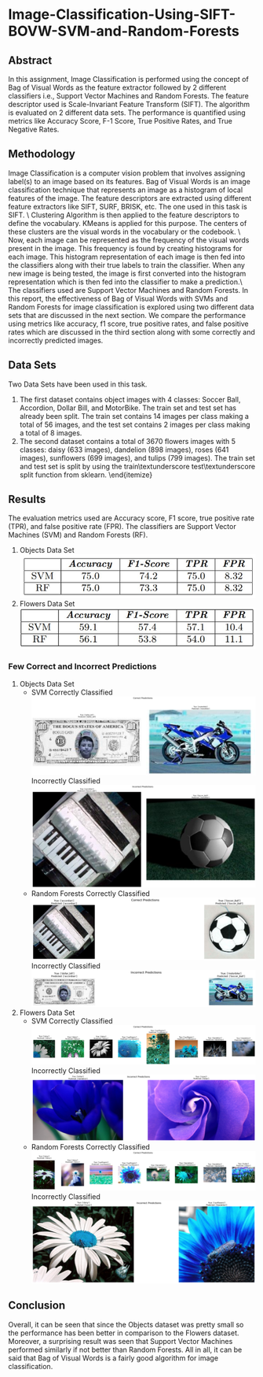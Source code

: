 # Image-Classification-Using-SIFT-BOVW-SVM-and-Random-Forests

## Abstract
In this assignment, Image Classification is performed using the concept of Bag of Visual Words as the feature extractor followed by 2 different classifiers i.e., Support Vector Machines and Random Forests. The feature descriptor used is Scale-Invariant Feature Transform (SIFT). The algorithm is evaluated on 2 different data sets. The performance is quantified using metrics like Accuracy Score, F-1 Score, True Positive Rates, and True Negative Rates.

## Methodology
Image Classification is a computer vision problem that involves assigning label(s) to an image based on its features. Bag of Visual Words is an image classification technique that represents an image as a histogram of local features of the image. The feature descriptors are extracted using different feature extractors like SIFT, SURF, BRISK, etc. The one used in this task is SIFT. \\
Clustering Algorithm is then applied to the feature descriptors to define the vocabulary. KMeans is applied for this purpose. The centers of these clusters are the visual words in the vocabulary or the codebook. \\
Now, each image can be represented as the frequency of the visual words present in the image. This frequency is found by creating histograms for each image. This histogram representation of each image is then fed into the classifiers along with their true labels to train the classifier. When any new image is being tested, the image is first converted into the histogram representation which is then fed into the classifier to make a prediction.\\
The classifiers used are Support Vector Machines and Random Forests. In this report, the effectiveness of Bag of Visual Words with SVMs and Random Forests for image classification is explored using two different data sets that are discussed in the next section. We compare the performance using metrics like accuracy, f1 score, true positive rates, and false positive rates which are discussed in the third section along with some correctly and incorrectly predicted images.

## Data Sets
Two Data Sets have been used in this task. 
1. The first dataset contains object images with 4 classes: Soccer Ball, Accordion, Dollar Bill, and MotorBike. The train set and test set has already been split. The train set contains 14 images per class making a total of 56 images, and the test set contains 2 images per class making a total of 8 images.
2. The second dataset contains a total of 3670 flowers images with 5 classes: daisy (633 images), dandelion (898 images), roses (641 images), sunflowers (699 images), and tulips (799 images). The train set and test set is split by using the train\textunderscore test\textunderscore split function from sklearn.
\end{itemize} 

## Results
The evaluation metrics used are Accuracy score, F1 score, true positive rate (TPR), and false positive rate (FPR). The classifiers are Support Vector Machines (SVM) and Random Forests (RF).
1. Objects Data Set
![Evaluation Metric Scores on Objects DataSet](https://github.com/ReehaKhan/Image-Classification-Using-SIFT-BOVW-SVM-and-Random-Forests/blob/main/images/objects_metrics.jpg)
2. Flowers Data Set
![Evaluation Metric Scores on Flowers DataSet](https://github.com/ReehaKhan/Image-Classification-Using-SIFT-BOVW-SVM-and-Random-Forests/blob/main/images/flowers_metrics.jpg)

### Few Correct and Incorrect Predictions
1. Objects Data Set
    - SVM
    Correctly Classified
    ![alt text](https://github.com/ReehaKhan/Image-Classification-Using-SIFT-BOVW-SVM-and-Random-Forests/blob/main/images/objects_svm_correct_pred.jpg)
    Incorrectly Classified
    ![alt text](https://github.com/ReehaKhan/Image-Classification-Using-SIFT-BOVW-SVM-and-Random-Forests/blob/main/images/objects_svm_wrong_pred.jpg)
    - Random Forests
    Correctly Classified
    ![alt text](https://github.com/ReehaKhan/Image-Classification-Using-SIFT-BOVW-SVM-and-Random-Forests/blob/main/images/objects_rf_correct_pred.jpg)
    Incorrectly Classified
    ![alt text](https://github.com/ReehaKhan/Image-Classification-Using-SIFT-BOVW-SVM-and-Random-Forests/blob/main/images/objects_rf_wrong_pred.jpg)
2. Flowers Data Set
    - SVM
    Correctly Classified
    ![alt text](https://github.com/ReehaKhan/Image-Classification-Using-SIFT-BOVW-SVM-and-Random-Forests/blob/main/images/flowers_svm_correct_pred.jpg)
    Incorrectly Classified
    ![alt text](https://github.com/ReehaKhan/Image-Classification-Using-SIFT-BOVW-SVM-and-Random-Forests/blob/main/images/flowers_svm_wrong_pred.jpg)
    - Random Forests
    Correctly Classified
    ![alt text](https://github.com/ReehaKhan/Image-Classification-Using-SIFT-BOVW-SVM-and-Random-Forests/blob/main/images/flowers_rf_correct_pred.jpg)
    Incorrectly Classified
    ![alt text](https://github.com/ReehaKhan/Image-Classification-Using-SIFT-BOVW-SVM-and-Random-Forests/blob/main/images/flowers_rf_wrong_pred.jpg)

## Conclusion
Overall, it can be seen that since the Objects dataset was pretty small so the performance has been better in comparison to the Flowers dataset. Moreover, a surprising result was seen that Support Vector Machines performed similarly if not better than Random Forests. All in all, it can be said that Bag of Visual Words is a fairly good algorithm for image classification.


